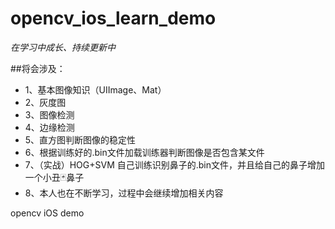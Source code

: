 # opencv_ios_learn_demo

*在学习中成长、持续更新中*


##将会涉及：

- 1、基本图像知识（UIImage、Mat）
- 2、灰度图
- 3、图像检测
- 4、边缘检测
- 5、直方图判断图像的稳定性
- 6、根据训练好的.bin文件加载训练器判断图像是否包含某文件
- 7、（实战）HOG+SVM 自己训练识别鼻子的.bin文件，并且给自己的鼻子增加一个小丑🃏鼻子
- 8、本人也在不断学习，过程中会继续增加相关内容

opencv iOS demo

